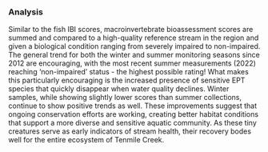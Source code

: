 ### Analysis

Similar to the fish IBI scores, macroinvertebrate bioassessment scores are summed and compared to a high-quality reference stream in the region and given a biological condition ranging from severely impaired to non-impaired. The general trend for both the winter and summer monitoring seasons since 2012 are encouraging, with the most recent summer measurements (2022) reaching ‘non-impaired’ status - the highest possible rating! What makes this particularly encouraging is the increased presence of sensitive EPT species that quickly disappear when water quality declines. Winter samples, while showing slightly lower scores than summer collections, continue to show positive trends as well. These improvements suggest that ongoing conservation efforts are working, creating better habitat conditions that support a more diverse and sensitive aquatic community. As these tiny creatures serve as early indicators of stream health, their recovery bodes well for the entire ecosystem of Tenmile Creek.